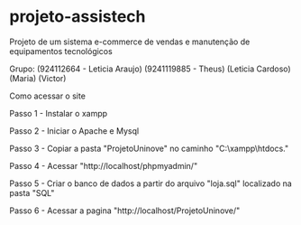 # projeto-assistech
 Projeto de um sistema e-commerce de vendas e manutenção de equipamentos tecnológicos

Grupo:
(924112664 - Leticia Araujo)
(9241119885 - Theus)
(Leticia Cardoso)
(Maria)
(Victor)


Como acessar o site

Passo 1 - Instalar o xampp

Passo 2 - Iniciar o Apache e Mysql

Passo 3 - Copiar a pasta "ProjetoUninove" no caminho "C:\xampp\htdocs\."

Passo 4 - Acessar "http://localhost/phpmyadmin/"

Passo 5 - Criar o banco de dados a partir do arquivo "loja.sql" localizado na pasta "SQL"

Passo 6 - Acessar a pagina "http://localhost/ProjetoUninove/"
